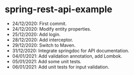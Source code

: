 # spring-rest-api-example
- 24/12/2020: First commit.
- 24/12/2020: Modify entity properties.
- 25/12/2020: Add login.
- 28/12/2020: Add interceptor.
- 29/12/2020: Switch to Maven.
- 31/12/2020: Integrate springdoc for API documentation.
- 04/01/2021: Add validation annotation, add Lombok.
- 05/01/2021: Add some unit tests.
- 06/01/2021: Add unit tests for input validation.